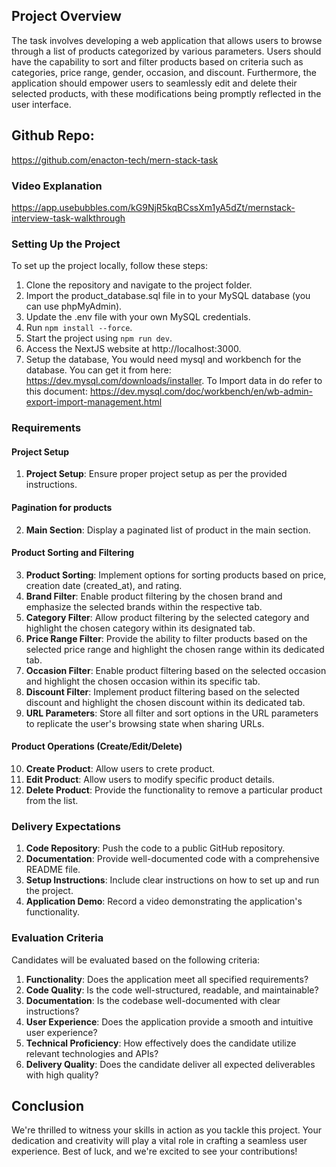 ## Project Overview

The task involves developing a web application that allows users to browse through a list of products categorized by various parameters. Users should have the capability to sort and filter products based on criteria such as categories, price range, gender, occasion, and discount. Furthermore, the application should empower users to seamlessly edit and delete their selected products, with these modifications being promptly reflected in the user interface.

## Github Repo:

https://github.com/enacton-tech/mern-stack-task

### Video Explanation

https://app.usebubbles.com/kG9NjR5kqBCssXm1yA5dZt/mernstack-interview-task-walkthrough

### Setting Up the Project

To set up the project locally, follow these steps:

1. Clone the repository and navigate to the project folder.
2. Import the product_database.sql file in to your MySQL database (you can use phpMyAdmin).
3. Update the .env file with your own MySQL credentials.
4. Run `npm install --force`.
5. Start the project using `npm run dev`.
6. Access the NextJS website at http://localhost:3000.
7. Setup the database, You would need mysql and workbench for the database. You can get it from here: https://dev.mysql.com/downloads/installer. To Import data in do refer to this document: https://dev.mysql.com/doc/workbench/en/wb-admin-export-import-management.html

### Requirements

#### Project Setup

1. **Project Setup**: Ensure proper project setup as per the provided instructions.

#### Pagination for products

2. **Main Section**: Display a paginated list of product in the main section.

#### Product Sorting and Filtering

3. **Product Sorting**: Implement options for sorting products based on price, creation date (created_at), and rating.
4. **Brand Filter**: Enable product filtering by the chosen brand and emphasize the selected brands within the respective tab.
5. **Category Filter**: Allow product filtering by the selected category and highlight the chosen category within its designated tab.
6. **Price Range Filter**: Provide the ability to filter products based on the selected price range and highlight the chosen range within its dedicated tab.
7. **Occasion Filter**: Enable product filtering based on the selected occasion and highlight the chosen occasion within its specific tab.
8. **Discount Filter**: Implement product filtering based on the selected discount and highlight the chosen discount within its dedicated tab.
9. **URL Parameters**: Store all filter and sort options in the URL parameters to replicate the user's browsing state when sharing URLs.

#### Product Operations (Create/Edit/Delete)

10. **Create Product**: Allow users to crete product.
11. **Edit Product**: Allow users to modify specific product details.
12. **Delete Product**: Provide the functionality to remove a particular product from the list.

### Delivery Expectations

1. **Code Repository**: Push the code to a public GitHub repository.
2. **Documentation**: Provide well-documented code with a comprehensive README file.
3. **Setup Instructions**: Include clear instructions on how to set up and run the project.
4. **Application Demo**: Record a video demonstrating the application's functionality.

### Evaluation Criteria

Candidates will be evaluated based on the following criteria:

1. **Functionality**: Does the application meet all specified requirements?
2. **Code Quality**: Is the code well-structured, readable, and maintainable?
3. **Documentation**: Is the codebase well-documented with clear instructions?
4. **User Experience**: Does the application provide a smooth and intuitive user experience?
5. **Technical Proficiency**: How effectively does the candidate utilize relevant technologies and APIs?
6. **Delivery Quality**: Does the candidate deliver all expected deliverables with high quality?

## Conclusion

We're thrilled to witness your skills in action as you tackle this project. Your dedication and creativity will play a vital role in crafting a seamless user experience. Best of luck, and we're excited to see your contributions!
